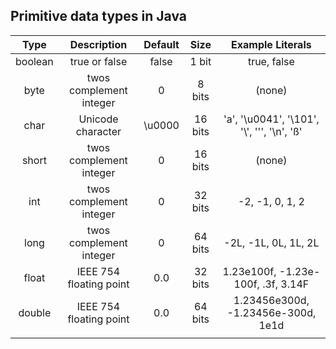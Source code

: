 ## Primitive data types in Java

|   Type  |       Description       | Default |   Size  |               Example Literals               |
|:-------:|:-----------------------:|:-------:|:-------:|:--------------------------------------------:|
| boolean |      true or false      |  false  |  1 bit  |                  true, false                 |
|   byte  | twos complement integer |    0    |  8 bits |                    (none)                    |
|   char  |    Unicode character    |  \u0000 | 16 bits | 'a', '\u0041', '\101', '\\', '\'', '\n', 'ß' |
|  short  | twos complement integer |    0    | 16 bits |                    (none)                    |
|   int   | twos complement integer |    0    | 32 bits |                -2, -1, 0, 1, 2               |
|   long  | twos complement integer |    0    | 64 bits |             -2L, -1L, 0L, 1L, 2L             |
|  float  | IEEE 754 floating point |   0.0   | 32 bits |      1.23e100f, -1.23e-100f, .3f, 3.14F      |
|  double | IEEE 754 floating point |   0.0   | 64 bits |      1.23456e300d, -1.23456e-300d, 1e1d      |
|         |                         |         |         |                                              |